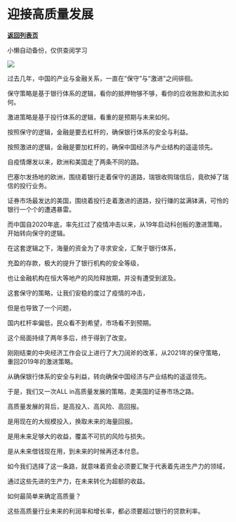 # 迎接高质量发展

[**返回列表页**](/gzh/政事堂2019)

小懒自动备份，仅供查阅学习

  

![](https://mmbiz.qpic.cn/mmbiz_jpg/rxhS23yu8cOicaI41buwRV9jlwk6Lll35QzvaYKK9F6rxYMs4eibgFuYDTEYZCvBNQxtujNN6IBP0XTED9XNLTkg/640?wx_fmt=jpeg)

过去几年，中国的产业与金融关系，一直在“保守”与“激进”之间徘徊。  

保守策略是基于银行体系的逻辑，看你的抵押物够不够，看你的应收账款和流水如何。

激进策略是基于投行体系的逻辑，看重的是预期与未来如何。

按照保守的逻辑，金融是要去杠杆的，确保银行体系的安全与利益。

按照激进的逻辑，金融是要加杠杆的，确保中国经济与产业结构的遥遥领先。

自疫情爆发以来，欧洲和美国走了两条不同的路。

巴塞尔发扬地的欧洲，围绕着银行走着保守的道路，瑞银收购瑞信后，竟砍掉了瑞信的投行业务。

证券市场最发达的美国，围绕着投行走着激进的道路，投行赚的盆满钵满，可怜的银行一个个的遭遇暴雷。

而中国自2020年底，率先扛过了疫情冲击以来，从19年启动科创板的激进策略，开始转向保守的逻辑。

在这套逻辑之下，海量的资金为了寻求安全，汇聚于银行体系，

充盈的存款，极大的提升了银行机构的安全等级，

也让金融机构在恒大等地产的风险释放期，并没有遭受到波及。

这套保守的策略，让我们安稳的度过了疫情的冲击，

但是也导致了一个问题，

国内杠杆率偏低，民众看不到希望，市场看不到预期。  

这个局面持续了两年多后，终于得到了改变。

刚刚结束的中央经济工作会议上进行了大刀阔斧的改革，从2021年的保守策略，重回2019年的激进策略。

从确保银行体系的安全与利益，转向确保中国经济与产业结构的遥遥领先。

于是，我们又一次ALL in高质量发展的策略，走美国的证券市场之路。

高质量发展的背后，是高投入、高风险、高回报。

是用现在的大规模投入，换取未来的海量回报。

是用未来足够大的收益，覆盖不可抗的风险与损失。

是从未来借钱现在用，到未来的时候再还本付息。

如今我们选择了这一条路，就意味着资金必须要汇聚于代表着先进生产力的领域，‍

通过这些先进的生产力，在未来转化为超额的收益。‍‍‍‍‍

如何最简单来确定高质量？

这些高质量行业未来的利润率和增长率，都必须要超过银行的贷款利率。

